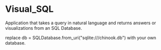 # Visual_SQL
Application that takes a query in natural language and returns answers or visualizations from an SQL Database.

replace 
db = SQLDatabase.from_uri("sqlite:///chinook.db")
with your own database.
